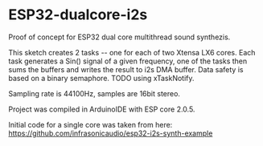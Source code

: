 # ESP32-dualcore-i2s
Proof of concept for ESP32 dual core multithread sound synthezis.

This sketch creates 2 tasks -- one for each of two Xtensa LX6 cores. Each task generates a Sin() signal of a given frequency, one of the tasks then sums the buffers and writes the result to i2s DMA buffer. Data safety is based on a binary semaphore. TODO using xTaskNotify.

Sampling rate is 44100Hz, samples are 16bit stereo.

Project was compiled in ArduinoIDE with ESP core 2.0.5.

Initial code for a single core was taken from here: https://github.com/infrasonicaudio/esp32-i2s-synth-example
